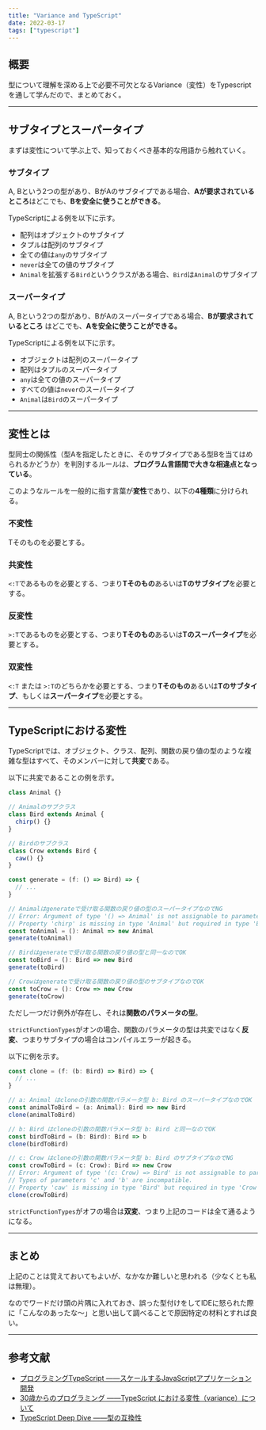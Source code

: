 ```yaml
---
title: "Variance and TypeScript"
date: 2022-03-17
tags: ["typescript"]
---
```

## 概要
型について理解を深める上で必要不可欠となるVariance（変性）をTypescriptを通して学んだので、まとめておく。

---
## サブタイプとスーパータイプ
まずは変性について学ぶ上で、知っておくべき基本的な用語から触れていく。

### サブタイプ
A, Bという2つの型があり、BがAのサブタイプである場合、**Aが要求されているところ**はどこでも、**Bを安全に使うことができる**。

TypeScriptによる例を以下に示す。
- 配列はオブジェクトのサブタイプ
- タプルは配列のサブタイプ
- 全ての値は`any`のサブタイプ
- `never`は全ての値のサブタイプ
- `Animal`を拡張する`Bird`というクラスがある場合、`Bird`は`Animal`のサブタイプ

### スーパータイプ
A, Bという2つの型があり、BがAのスーパータイプである場合、**Bが要求されているところ**
はどこでも、**Aを安全に使うことができる。**

TypeScriptによる例を以下に示す。
- オブジェクトは配列のスーパータイプ
- 配列はタプルのスーパータイプ
- `any`は全ての値のスーパータイプ
- すべての値は`never`のスーパータイプ
- `Animal`は`Bird`のスーパータイプ

---
## 変性とは
型同士の関係性（型Aを指定したときに、そのサブタイプである型Bを当てはめられるかどうか）を判別するルールは、**プログラム言語間で大きな相違点となっている**。

このようなルールを一般的に指す言葉が**変性**であり、以下の**4種類**に分けられる。

### 不変性

Tそのものを必要とする。

### 共変性

`<:T`であるものを必要とする、つまり**Tそのもの**あるいは**Tのサブタイプ**を必要とする。

### 反変性

`>:T`であるものを必要とする、つまり**Tそのもの**あるいは**Tのスーパータイプ**を必要とする。

### 双変性

`<:T` または `>:T`のどちらかを必要とする、つまり**Tそのもの**あるいは**Tのサブタイプ**、もしくは**スーパータイプ**を必要とする。

---
## TypeScriptにおける変性

TypeScriptでは、オブジェクト、クラス、配列、関数の戻り値の型のような複雑な型はすべて、そのメンバーに対して**共変**である。

以下に共変であることの例を示す。

```typescript
class Animal {}

// Animalのサブクラス
class Bird extends Animal {
  chirp() {}
}

// Birdのサブクラス
class Crow extends Bird {
  caw() {}
}

const generate = (f: () => Bird) => {
  // ...
}

// Animalはgenerateで受け取る関数の戻り値の型のスーパータイプなのでNG
// Error: Argument of type '() => Animal' is not assignable to parameter of type '() => Bird'.
// Property 'chirp' is missing in type 'Animal' but required in type 'Bird'.
const toAnimal = (): Animal => new Animal
generate(toAnimal)

// Birdはgenerateで受け取る関数の戻り値の型と同一なのでOK
const toBird = (): Bird => new Bird
generate(toBird)

// Crowはgenerateで受け取る関数の戻り値の型のサブタイプなのでOK
const toCrow = (): Crow => new Crow
generate(toCrow)
```

ただし一つだけ例外が存在し、それは**関数のパラメータの型**。

`strictFunctionTypes`がオンの場合、関数のパラメータの型は共変ではなく**反変**、つまりサブタイプの場合はコンパイルエラーが起きる。

以下に例を示す。
```typescript
const clone = (f: (b: Bird) => Bird) => {
  // ...
}

// a: Animal はcloneの引数の関数パラメータ型 b: Bird のスーパータイプなのでOK
const animalToBird = (a: Animal): Bird => new Bird
clone(animalToBird)

// b: Bird はcloneの引数の関数パラメータ型 b: Bird と同一なのでOK
const birdToBird = (b: Bird): Bird => b
clone(birdToBird)

// c: Crow はcloneの引数の関数パラメータ型 b: Bird のサブタイプなのでNG
const crowToBird = (c: Crow): Bird => new Crow
// Error: Argument of type '(c: Crow) => Bird' is not assignable to parameter of type '(b: Bird) => Bird'.
// Types of parameters 'c' and 'b' are incompatible.
// Property 'caw' is missing in type 'Bird' but required in type 'Crow'.
clone(crowToBird)
```

`strictFunctionTypes`がオフの場合は**双変**、つまり上記のコードは全て通るようになる。

---
## まとめ
上記のことは覚えておいてもよいが、なかなか難しいと思われる（少なくとも私は無理）。

なのでワードだけ頭の片隅に入れておき、誤った型付けをしてIDEに怒られた際に「こんなのあったな〜」と思い出して調べることで原因特定の材料とすれば良い。

---
## 参考文献
- [プログラミングTypeScript ――スケールするJavaScriptアプリケーション開発](https://www.oreilly.co.jp/books/9784873119045/)
- [30歳からのプログラミング ――TypeScript における変性（variance）について](https://numb86-tech.hatenablog.com/entry/2020/07/04/095737)
- [TypeScript Deep Dive ――型の互換性](https://typescript-jp.gitbook.io/deep-dive/type-system/type-compatibility)